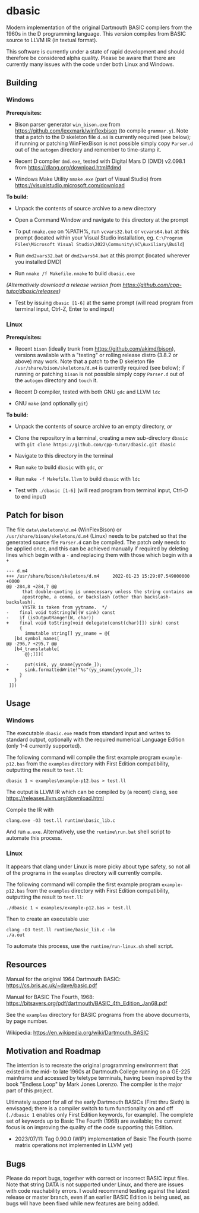 # dbasic

Modern implementation of the original Dartmouth BASIC compilers from the 1960s in the D programming language. This version compiles from BASIC source to LLVM IR (in textual format).

This software is currently under a state of rapid development and should therefore be considered alpha quality. Please be aware that there are currently many issues with the code under both Linux and Windows.

## Building

### Windows

**Prerequisites:**

* Bison parser generator `win_bison.exe` from https://github.com/lexxmark/winflexbison (to compile `grammar.y`). Note that a patch to the D skeleton file `d.m4` is currently required (see below); if running or patching WinFlexBison is not possible simply copy `Parser.d` out of the `autogen` directory and remember to time-stamp it.

* Recent D compiler `dmd.exe`, tested with Digital Mars D (DMD) v2.098.1 from https://dlang.org/download.html#dmd

* Windows Make Utility `nmake.exe` (part of Visual Studio) from https://visualstudio.microsoft.com/download

**To build:**

* Unpack the contents of source archive to a new directory

* Open a Command Window and navigate to this directory at the prompt

* To put `nmake.exe` on %PATH%, run `vcvars32.bat` or `vcvars64.bat` at this prompt (located within your Visual Studio installation, eg. `C:\Program Files\Microsoft Visual Studio\2022\Community\VC\Auxiliary\Build`)

* Run `dmd2vars32.bat` or `dmd2vars64.bat` at this prompt (located wherever you installed DMD)

* Run `nmake /f Makefile.nmake` to build `dbasic.exe`

*(Alternatively download a release version from https://github.com/cpp-tutor/dbasic/releases)*

* Test by issuing `dbasic [1-6]` at the same prompt (will read program from terminal input, Ctrl-Z, Enter to end input)

### Linux

**Prerequisites:**

* Recent `bison` (ideally trunk from https://github.com/akimd/bison), versions available with a "testing" or rolling release distro (3.8.2 or above) may work. Note that a patch to the D skeleton file `/usr/share/bison/skeletons/d.m4` is currently required (see below); if running or patching `bison` is not possible simply copy `Parser.d` out of the `autogen` directory and `touch` it.

* Recent D compiler, tested with both GNU `gdc` and LLVM `ldc`

* GNU `make` (and optionally `git`)

**To build:**

* Unpack the contents of source archive to an empty directory, *or*

* Clone the repository in a terminal, creating a new sub-directory `dbasic` with `git clone https://github.com/cpp-tutor/dbasic.git dbasic`

* Navigate to this directory in the terminal

* Run `make` to build `dbasic` with `gdc`, *or*

* Run `make -f Makefile.llvm` to build `dbasic` with `ldc`

* Test with `./dbasic [1-6]` (will read program from terminal input, Ctrl-D to end input)

## Patch for bison

The file `data\skeletons\d.m4` (WinFlexBison) or `/usr/share/bison/skeletons/d.m4` (Linux) needs to be patched so that the generated source file `Parser.d` can be compiled. The patch only needs to be applied once, and this can be achieved manually if required by deleting lines which begin with a `-` and replacing them with those which begin with a `+`

```
--- d.m4
+++ /usr/share/bison/skeletons/d.m4     2022-01-23 15:29:07.549000000 +0000
@@ -284,8 +284,7 @@
      that double-quoting is unnecessary unless the string contains an
      apostrophe, a comma, or backslash (other than backslash-backslash).
      YYSTR is taken from yytname.  */
-    final void toString(W)(W sink) const
-    if (isOutputRange!(W, char))
+    final void toString(void delegate(const(char)[]) sink) const
     {
       immutable string[] yy_sname = @{
   ]b4_symbol_names[
@@ -296,7 +295,7 @@
   ]b4_translatable[
       @};]])[

-      put(sink, yy_sname[yycode_]);
+      sink.formattedWrite!"%s"(yy_sname[yycode_]);
     }
   }
 ]])
```

## Usage

### Windows

The executable `dbasic.exe` reads from standard input and writes to standard output, optionally with the required numerical Language Edition (only 1-4 currently supported).

The following command will compile the first example program `example-p12.bas` from the `examples` directory with First Edition compatibility, outputting the result to `test.ll`:

```
dbasic 1 < examples\example-p12.bas > test.ll
```

The output is LLVM IR which can be compiled by (a recent) clang, see https://releases.llvm.org/download.html

Compile the IR with

```
clang.exe -O3 test.ll runtime\basic_lib.c
```

And run `a.exe`. Alternatively, use the `runtime\run.bat` shell script to automate this process.

### Linux

It appears that clang under Linux is more picky about type safety, so not all of the programs in the `examples` directory will currently compile.

The following command will compile the first example program `example-p12.bas` from the `examples` directory with First Edition compatibility, outputting the result to `test.ll`:

```
./dbasic 1 < examples/example-p12.bas > test.ll
```

Then to create an executable use:

```
clang -O3 test.ll runtime/basic_lib.c -lm
./a.out
```

To automate this process, use the `runtime/run-linux.sh` shell script.

## Resources

Manual for the original 1964 Dartmouth BASIC: https://cs.bris.ac.uk/~dave/basic.pdf

Manual for BASIC The Fourth, 1968: https://bitsavers.org/pdf/dartmouth/BASIC_4th_Edition_Jan68.pdf

See the `examples` directory for BASIC programs from the above documents, by page number.

Wikipedia: https://en.wikipedia.org/wiki/Dartmouth_BASIC

## Motivation and Roadmap

The intention is to recreate the original programming environment that existed in the mid- to late 1960s at Dartmouth College running on a GE-225 mainframe and accessed by teletype terminals, having been inspired by the book "Endless Loop" by Mark Jones Lorenzo. The compiler is the major part of this project.

Ultimately support for all of the early Dartmouth BASICs (First thru Sixth) is envisaged; there is a compiler switch to turn functionality on and off (`./dbasic 1` enables only First Edition keywords, for example). The complete set of keywords up to Basic The Fourth (1968) are available; the current focus is on improving the quality of the code supporting this Edition.

* 2023/07/11: Tag 0.90.0 (WIP) implementation of Basic The Fourth (some matrix operations not implemented in LLVM yet) 

## Bugs

Please do report bugs, together with correct or incorrect BASIC input files. Note that string DATA is not supported under Linux, and there are issues with code reachability errors. I would recommend testing against the latest release or master branch, even if an earlier BASIC Edition is being used, as bugs will have been fixed while new features are being added.
